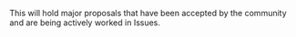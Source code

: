 This will hold major proposals that have been accepted by the community and are being actively worked in Issues.
